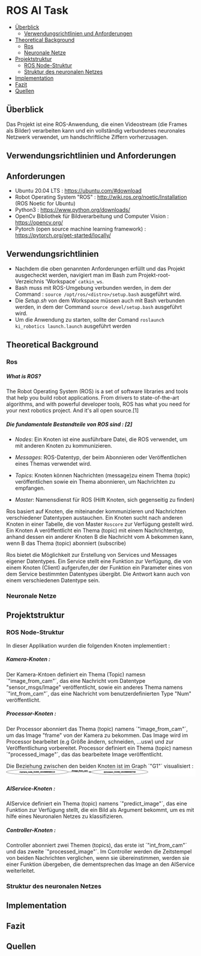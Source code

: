 # ROS AI Task

* [Überblick](#überblick)
  * [Verwendungsrichtlinien und Anforderungen](#verwendungsrichtlinien-und-anforderungen)
* [Theoretical Background](#theoretical-background)
  * [Ros](#ros)
  * [Neuronale Netze](#neuronale-netze)
* [Projektstruktur](#projektstruktur)
  * [ROS Node-Struktur](ros-node-struktur)
  * [Struktur des neuronalen Netzes](#struktur-des-neuronalen-netzes)
* [Implementation](#implementation)
* [Fazit](#fazit)
* [Quellen](#quellen)


## Überblick
Das Projekt ist eine ROS-Anwendung, die einen Videostream (die Frames als Bilder) verarbeiten kann und ein vollständig verbundenes neuronales Netzwerk verwendet, um handschriftliche Ziffern vorherzusagen.

## Verwendungsrichtlinien und Anforderungen

## Anforderungen
* Ubuntu 20.04 LTS : https://ubuntu.com/#download
* Robot Operating System "ROS" : http://wiki.ros.org/noetic/Installation (ROS Noetic for Ubuntu)
* Python3 : https://www.python.org/downloads/
* OpenCv Bibliothek für Bildverarbeitung und Computer Vision : https://opencv.org/
* Pytorch (open source machine learning framework) : https://pytorch.org/get-started/locally/

## Verwendungsrichtlinien
 * Nachdem die oben genannten Anforderungen erfüllt und das Projekt ausgecheckt werden, navigiert man im Bash zum Projekt-root-Verzeichnis 'Workspace' `catkin_ws`.
 * Bash muss mit ROS-Umgebung verbunden werden, in dem der Command : `source /opt/ros/<distro>/setup.bash` ausgeführt wird.
 * Die *Setup.sh* von dem Workspace müssen auch mit Bash verbunden werden, in dem der Command `source devel/setup.bash` ausgeführt wird.
 * Um die Anwendung zu starten, sollte der Comand `roslaunch ki_robotics launch.launch` ausgeführt werden

## Theoretical Background
### Ros
##### What is ROS?
The Robot Operating System (ROS) is a set of software libraries and tools that help you build robot applications. From drivers to state-of-the-art algorithms, and with powerful developer tools, ROS has what you need for your next robotics project. And it's all open source.[1]

##### Die fundamentale Bestandteile von ROS sind : [2]
* *Nodes*: Ein Knoten ist eine ausführbare Datei, die ROS verwendet, um mit anderen Knoten zu kommunizieren.

* *Messages*: ROS-Datentyp, der beim Abonnieren oder Veröffentlichen eines Themas verwendet wird.

* *Topics*: Knoten können Nachrichten (message)zu einem Thema (topic) veröffentlichen sowie ein Thema abonnieren, um Nachrichten zu empfangen.

* *Master*: Namensdienst für ROS (Hilft Knoten, sich gegenseitig zu finden)

Ros basiert auf Knoten, die miteinander kommunizieren und Nachrichten verschiedener Datentypen austauchen. Ein Knoten sucht nach anderen Knoten in einer Tabelle, die von Master `Roscore` zur Verfügung gestellt wird. Ein Knoten A veröffentlicht ein Thema (topic) mit einem Nachrichtentyp, anhand dessen ein anderer Knoten B die Nachricht vom A bekommen kann, wenn B das Thema (topic) abonniert (subscribe)

Ros bietet die Möglichkeit zur Erstellung von Services und Messages eigener Datentypes. Ein Service stellt eine Funktion zur Verfügung, die von einem Knoten (Client) aufgerufen,der der Funktion ein Parameter eines von dem Service bestimmten Datentypes übergibt. Die Antwort kann auch von einem verschiedenen Datentype sein.

### Neuronale Netze


## Projektstruktur
 ### ROS Node-Struktur
 In dieser Applikation wurden die folgenden Knoten implementiert :
 ##### Kamera-Knoten : 
 Der Kamera-Kntoen definiert ein Thema (Topic) namesn ´"image_from_cam"´, das eine Nachricht vom Datentype "sensor_msgs/Image" veröffentlicht, sowie ein anderes Thema namens ´"int_from_cam"´, das eine Nachricht vom benutzerdefinierten Type "Num" veröffentlicht.
 
 ##### Processor-Knoten : 
 Der Processor abonniert das Thema (topic) namens ´"image_from_cam"´, um das Image "frame" von der Kamera zu bekommen. 
 Das Image wird im Processor bearbeitet (e.g Größe ändern, schneiden, ...usw) und zur Veröffentlichung vorbereitet.
 Processor definiert ein Thema (topic) namesn ´"processed_image"´, das das bearbeitete Image veröffentlicht.
 
 Die Beziehung zwischen den beiden Knoten ist im Graph ´"G1"´ visualisiert :
 ![G1 Graph](https://github.com/Horenhof/ROSproject/blob/master/cameraToprecessor.svg?raw=true)
 
 ##### AIService-Knoten :
 AIService definiert ein Thema (topic) namens ´"predict_image"´, das eine Funktion zur Verfügung stellt, die ein Bild als Argument bekommt, um es mit hilfe eines Neuronalen Netzes zu klassifizieren. 
 
 ##### Controller-Knoten :
 Controller abonniert zwei Themen (topics), das erste ist ´"int_from_cam"´ und das zweite ´"processed_image"´.
 Im Controller werden die Zeitstempel von beiden Nachrichten verglichen, wenn sie übereinstimmen, werden sie einer Funktion übergeben, die dementsprechen das Image an den AIService weiterleitet.
 

 ### Struktur des neuronalen Netzes

## Implementation

## Fazit

## Quellen






